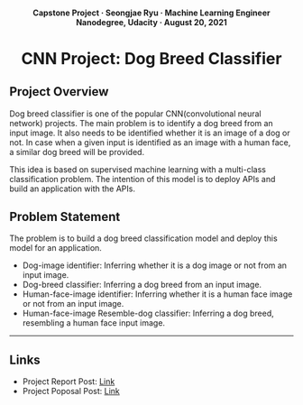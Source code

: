 ####
#### <p align="center">Capstone Project · Seongjae Ryu · Machine Learning Engineer Nanodegree, Udacity · August 20, 2021</p>

# <p align="center">CNN Project: Dog Breed Classifier</p>

## Project Overview

Dog breed classifier is one of the popular CNN(convolutional neural network) projects. The main problem is to identify a dog breed from an input image. It also needs to be identified whether it is an image of a dog or not. In case when a given input is identified as an image with a human face, a similar dog breed will be provided.

This idea is based on supervised machine learning with a multi-class classification problem. The intention of this model is to deploy APIs and build an application with the APIs.

## Problem Statement

The problem is to build a dog breed classification model and deploy this model for an application.

-   Dog-image identifier: Inferring whether it is a dog image or not from an input image.
-   Dog-breed classifier: Inferring a dog breed from an input image.
-   Human-face-image identifier: Inferring whether it is a human face image or not from an input image.
-   Human-face-image Resemble-dog classifier: Inferring a dog breed, resembling a human face input image.

----
## Links
- Project Report Post: [Link](https://docs.google.com/document/d/e/2PACX-1vQkdawquI-mjghL2p4JXr78aZVZby9TW9gpIfPrqYBrtLZ82e5vIxh3V4gsWDOXJoLv2iwsTwJEHBlc/pub)
- Project Poposal Post: [Link](https://docs.google.com/document/d/e/2PACX-1vSghU9n_8EI9eNw47sI8OURdOke9u98faR61YWWBE4a_Yvge3vr5iIeV5AN6OUi1Dnp3sMzXCEp8RU6/pub)

